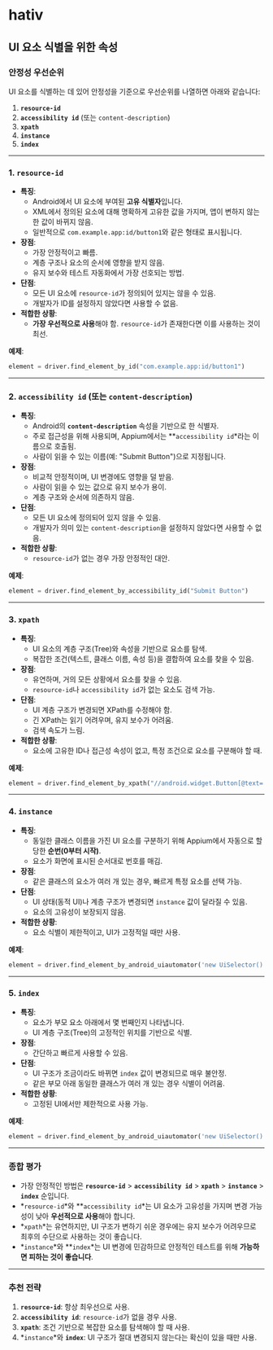 # hativ


## UI 요소 식별을 위한 속성

### **안정성 우선순위**

UI 요소를 식별하는 데 있어 안정성을 기준으로 우선순위를 나열하면 아래와 같습니다:

1. **`resource-id`**
2. **`accessibility id`** (또는 `content-description`)
3. **`xpath`**
4. **`instance`**
5. **`index`**

---

### **1. `resource-id`**

- **특징**:
    - Android에서 UI 요소에 부여된 **고유 식별자**입니다.
    - XML에서 정의된 요소에 대해 명확하게 고유한 값을 가지며, 앱이 변하지 않는 한 값이 바뀌지 않음.
    - 일반적으로 `com.example.app:id/button1`와 같은 형태로 표시됩니다.
- **장점**:
    - 가장 안정적이고 빠름.
    - 계층 구조나 요소의 순서에 영향을 받지 않음.
    - 유지 보수와 테스트 자동화에서 가장 선호되는 방법.
- **단점**:
    - 모든 UI 요소에 `resource-id`가 정의되어 있지는 않을 수 있음.
    - 개발자가 ID를 설정하지 않았다면 사용할 수 없음.
- **적합한 상황**:
    - **가장 우선적으로 사용**해야 함. `resource-id`가 존재한다면 이를 사용하는 것이 최선.

**예제**:

```python
element = driver.find_element_by_id("com.example.app:id/button1")
```

---

### **2. `accessibility id` (또는 `content-description`)**

- **특징**:
    - Android의 **`content-description`** 속성을 기반으로 한 식별자.
    - 주로 접근성을 위해 사용되며, Appium에서는 **`accessibility id`*라는 이름으로 호출됨.
    - 사람이 읽을 수 있는 이름(예: "Submit Button")으로 지정됩니다.
- **장점**:
    - 비교적 안정적이며, UI 변경에도 영향을 덜 받음.
    - 사람이 읽을 수 있는 값으로 유지 보수가 용이.
    - 계층 구조와 순서에 의존하지 않음.
- **단점**:
    - 모든 UI 요소에 정의되어 있지 않을 수 있음.
    - 개발자가 의미 있는 `content-description`을 설정하지 않았다면 사용할 수 없음.
- **적합한 상황**:
    - `resource-id`가 없는 경우 가장 안정적인 대안.

**예제**:

```python
element = driver.find_element_by_accessibility_id("Submit Button")
```

---

### **3. `xpath`**

- **특징**:
    - UI 요소의 계층 구조(Tree)와 속성을 기반으로 요소를 탐색.
    - 복잡한 조건(텍스트, 클래스 이름, 속성 등)을 결합하여 요소를 찾을 수 있음.
- **장점**:
    - 유연하며, 거의 모든 상황에서 요소를 찾을 수 있음.
    - `resource-id`나 `accessibility id`가 없는 요소도 검색 가능.
- **단점**:
    - UI 계층 구조가 변경되면 XPath를 수정해야 함.
    - 긴 XPath는 읽기 어려우며, 유지 보수가 어려움.
    - 검색 속도가 느림.
- **적합한 상황**:
    - 요소에 고유한 ID나 접근성 속성이 없고, 특정 조건으로 요소를 구분해야 할 때.

**예제**:

```python
element = driver.find_element_by_xpath("//android.widget.Button[@text='Submit']")
```

---

### **4. `instance`**

- **특징**:
    - 동일한 클래스 이름을 가진 UI 요소를 구분하기 위해 Appium에서 자동으로 할당한 **순번(0부터 시작)**.
    - 요소가 화면에 표시된 순서대로 번호를 매김.
- **장점**:
    - 같은 클래스의 요소가 여러 개 있는 경우, 빠르게 특정 요소를 선택 가능.
- **단점**:
    - UI 상태(동적 UI)나 계층 구조가 변경되면 `instance` 값이 달라질 수 있음.
    - 요소의 고유성이 보장되지 않음.
- **적합한 상황**:
    - 요소 식별이 제한적이고, UI가 고정적일 때만 사용.

**예제**:

```python
element = driver.find_element_by_android_uiautomator('new UiSelector().className("android.widget.Button").instance(0)')
```

---

### **5. `index`**

- **특징**:
    - 요소가 부모 요소 아래에서 몇 번째인지 나타냅니다.
    - UI 계층 구조(Tree)의 고정적인 위치를 기반으로 식별.
- **장점**:
    - 간단하고 빠르게 사용할 수 있음.
- **단점**:
    - UI 구조가 조금이라도 바뀌면 `index` 값이 변경되므로 매우 불안정.
    - 같은 부모 아래 동일한 클래스가 여러 개 있는 경우 식별이 어려움.
- **적합한 상황**:
    - 고정된 UI에서만 제한적으로 사용 가능.

**예제**:

```python
element = driver.find_element_by_android_uiautomator('new UiSelector().className("android.widget.Button").index(1)')
```

---

### **종합 평가**

- 가장 안정적인 방법은 **`resource-id`** > **`accessibility id`** > **`xpath`** > **`instance`** > **`index`** 순입니다.
- *`resource-id`*와 **`accessibility id`*는 UI 요소가 고유성을 가지며 변경 가능성이 낮아 **우선적으로 사용**해야 합니다.
- *`xpath`*는 유연하지만, UI 구조가 변하기 쉬운 경우에는 유지 보수가 어려우므로 최후의 수단으로 사용하는 것이 좋습니다.
- *`instance`*와 **`index`*는 UI 변경에 민감하므로 안정적인 테스트를 위해 **가능하면 피하는 것이 좋습니다**.

---

### **추천 전략**

1. **`resource-id`**: 항상 최우선으로 사용.
2. **`accessibility id`**: `resource-id`가 없을 경우 사용.
3. **`xpath`**: 조건 기반으로 복잡한 요소를 탐색해야 할 때 사용.
4. *`instance`*와 **`index`**: UI 구조가 절대 변경되지 않는다는 확신이 있을 때만 사용.
